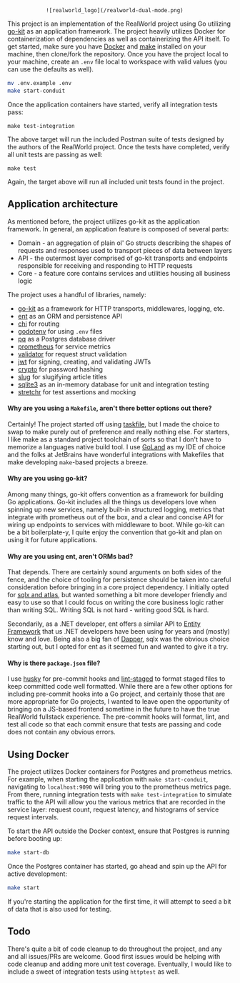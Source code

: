                 ![realworld_logo](/realworld-dual-mode.png)

This project is an implementation of the RealWorld project using Go utilizing [go-kit](https://gokit.io/) as an
application framework.
The project heavily utilizes Docker for containerization of dependencies as well as containerizing the API itself.
To get started, make sure you have [Docker](https://www.docker.com/) and [make](https://www.gnu.org/software/make/)
installed on your machine, then clone/fork the repository. Once you have the project
local to your machine, create an `.env` file local to workspace with valid values (you can use the defaults as well).

```bash
mv .env.example .env
make start-conduit
```

Once the application containers have started, verify all integration tests pass:

```
make test-integration
```

The above target will run the included Postman suite of tests designed by the authors of the RealWorld project.
Once the tests have completed, verify all unit tests are passing as well:

```
make test
```

Again, the target above will run all included unit tests found in the project.

## Application architecture

As mentioned before, the project utilizes go-kit as the application framework. In general, an application feature is
composed of several parts:

- Domain - an aggregation of plain ol' Go structs describing the shapes of requests and responses used to transport
  pieces of data between layers
- API - the outermost layer comprised of go-kit transports and endpoints responsible for receiving and responding to
  HTTP requests
- Core - a feature core contains services and utilities housing all business logic

The project uses a handful of libraries, namely:

- [go-kit](https://gokit.io/) as a framework for HTTP transports, middlewares, logging, etc.
- [ent](https://entgo.io/) as an ORM and persistence API
- [chi](https://github.com/go-chi/chi) for routing
- [godotenv](https://github.com/joho/godotenv) for using `.env` files
- [pq](https://github.com/lib/pq) as a Postgres database driver
- [prometheus](https://github.com/prometheus/client_golang/prometheus) for service metrics
- [validator](https://github.com/go-playground/validator/v10) for request struct validation
- [jwt](https://github.com/golang-jwt/jwt) for signing, creating, and validating JWTs
- [crypto](https://golang.org/x/crypto) for password hashing
- [slug](https://github.com/gosimple/slug) for slugifying article titles
- [sqlite3](https://github.com/mattn/go-sqlite3) as an in-memory database for unit and integration testing
- [stretchr](https://github.com/stretchr/testify) for test assertions and mocking

#### Why are you using a `Makefile`, aren't there better options out there?

Certainly! The project started off using [taskfile](https://taskfile.dev/#/), but I made the choice
to swap to make purely out of preference and really nothing else. For starters, I like make as a standard project
toolchain
of sorts so that I don't have to memorize a languages native build tool. I use [GoLand](https://www.jetbrains.com/go/)
as my IDE of choice
and the folks at JetBrains have wonderful integrations with Makefiles that make developing `make`-based projects a
breeze.

#### Why are you using go-kit?

Among many things, go-kit offers convention as a framework for building Go applications. Go-kit includes all the things
us
developers love when spinning up new services, namely built-in structured logging, metrics that integrate with
prometheus out of the box,
and a clear and concise API for wiring up endpoints to services with middleware to boot. While go-kit can be a bit
boilerplate-y, I quite
enjoy the convention that go-kit and plan on using it for future applications.

#### Why are you using ent, aren't ORMs bad?

That depends. There are certainly sound arguments on both sides of the fence, and the choice of tooling for persistence
should
be taken into careful consideration before bringing in a core project dependency. I initially opted
for [sqlx and atlas](https://github.com/JoeyMckenzie/realworld-go-kit/tree/archive/sqlx),
but wanted something a bit more developer friendly and easy to use so that I could focus on writing the core business
logic
rather than writing SQL. Writing SQL is not hard - writing good SQL is hard.

Secondarily, as a .NET developer, ent offers a similar API
to [Entity Framework](https://docs.microsoft.com/en-us/ef/core/) that us
.NET developers have been using for years
and (mostly) know and love. Being also a big fan of [Dapper](https://github.com/DapperLib/Dapper), sqlx was the obvious
choice starting out, but I opted for ent as it seemed fun and wanted to give it a try.

#### Why is there `package.json` file?

I use [husky](https://github.com/typicode/husky) for pre-commit hooks
and [lint-staged](https://www.npmjs.com/package/lint-staged)
to format staged files to keep committed code well formatted. While there are a few other options for including
pre-commit hooks
into a Go project, and certainly those that are more appropriate for Go projects, I wanted to leave open the opportunity
of bringing on a JS-based frontend sometime in the future to have the true RealWorld fullstack experience. The
pre-commit hooks will format, lint, and test all code so that each commit ensure that tests are passing and code does
not contain
any obvious errors.

## Using Docker

The project utilizes Docker containers for Postgres and prometheus metrics. For example, when starting the
application with `make start-conduit`, navigating to `localhost:9090` will bring you to the prometheus metrics page.
From there,
running integration tests with `make test-integration` to simulate traffic to the API will allow you the various metrics
that are recorded in the service layer: request count, request latency, and histograms of service request intervals.

To start the API outside the Docker context, ensure that Postgres is running before booting up:

```bash
make start-db
```

Once the Postgres container has started, go ahead and spin up the API for active development:

```bash
make start
```

If you're starting the application for the first time, it will attempt to seed a bit of data that is also used for
testing.

## Todo

There's quite a bit of code cleanup to do throughout the project, and any and all issues/PRs are welcome. Good first issues
would be helping with code cleanup and adding more unit test coverage. Eventually, I would like to include a sweet of integration tests using `httptest` as well.
